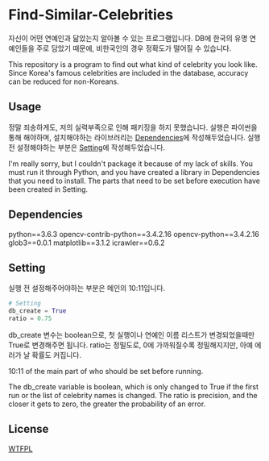 # Find-Similar-Celebrities
자신이 어떤 연예인과 닮았는지 알아볼 수 있는 프로그램입니다.
DB에 한국의 유명 연예인들을 주로 담았기 때문에, 비한국인의 경우 정확도가 떨어질 수 있습니다.

This repository is a program to find out what kind of celebrity you look like.
Since Korea's famous celebrities are included in the database, accuracy can be reduced for non-Koreans.

## Usage
정말 죄송하게도, 저의 실력부족으로 인해 패키징을 하지 못했습니다.
실행은 파이썬을 통해 해야하며, 설치해야하는 라이브러리는 [Dependencies](#dependencies)에 작성해두었습니다.
실행 전 설정해야하는 부분은 [Setting](#setting)에 작성해두었습니다.

I'm really sorry, but I couldn't package it because of my lack of skills.
You must run it through Python, and you have created a library in Dependencies that you need to install.
The parts that need to be set before execution have been created in Setting.

## Dependencies
python==3.6.3
opencv-contrib-python==3.4.2.16
opencv-python==3.4.2.16
glob3==0.0.1
matplotlib==3.1.2
icrawler==0.6.2

## Setting
실행 전 설정해주어야하는 부분은 메인의 10:11입니다.
```python
# Setting
db_create = True
ratio = 0.75
```
db_create 변수는 boolean으로, 첫 실행이나 연예인 이름 리스트가 변경되었을때만 True로 변경해주면 됩니다.
ratio는 정밀도로, 0에 가까워질수록 정밀해지지만, 아예 에러가 날 확률도 커집니다.

10:11 of the main part of who should be set before running.

The db_create variable is boolean, which is only changed to True if the first run or the list of celebrity names is changed.
The ratio is precision, and the closer it gets to zero, the greater the probability of an error.

## License
[WTFPL](http://www.wtfpl.net)